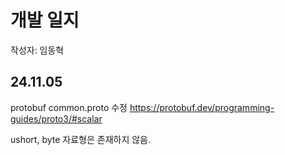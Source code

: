 # 개발 일지
작성자: 임동혁

## 24.11.05
protobuf common.proto 수정
https://protobuf.dev/programming-guides/proto3/#scalar

ushort, byte 자료형은 존재하지 않음.
